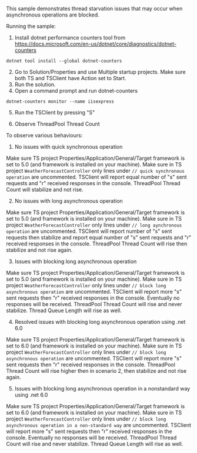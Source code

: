 This sample demonstrates thread starvation issues that may occur when asynchronous operations are blocked.

Running the sample:

1. Install dotnet performance counters tool from https://docs.microsoft.com/en-us/dotnet/core/diagnostics/dotnet-counters

```
dotnet tool install --global dotnet-counters
```

2. Go to Solution/Properties and use Multiple startup projects. Make sure both TS and TSClient have Action set to Start.
3. Run the solution.
4. Open a command prompt and run dotnet-counters

```
dotnet-counters monitor --name iisexpress
```

5. Run the TSClient by pressing "S"

6. Observe ThreadPool Thread Count

To observe various behaviours:

1. No issues with quick synchronous operation

Make sure TS project Properties/Application/General/Target framework is set to 5.0 (and framework is installed on your machine).
Make sure in TS project `WeatherForecastController` only lines under `// quick synchronous operation` are uncommented.
TSClient will report equal number of "s" sent requests and "r" received responses in the console.
ThreadPool Thread Count will stabilize and not rise.

2.  No issues with long asynchronous operation

Make sure TS project Properties/Application/General/Target framework is set to 5.0 (and framework is installed on your machine).
Make sure in TS project `WeatherForecastController` only lines under `// long aynchronous operation` are uncommented.
TSClient will report number of "s" sent requests then stabilize and report equal number of "s" sent requests and "r" received responses in the console.
ThreadPool Thread Count will rise then stabilize and not rise again.

3.  Issues with blocking long asynchronous operation

Make sure TS project Properties/Application/General/Target framework is set to 5.0 (and framework is installed on your machine).
Make sure in TS project `WeatherForecastController` only lines under `// block long asynchronous operation` are uncommented.
TSClient will report more "s" sent requests then "r" received responses in the console. Eventually no responses will be received.
ThreadPool Thread Count will rise and never stabilize. Thread Queue Length will rise as well.

4.  Resolved issues with blocking long asynchronous operation using .net 6.0

Make sure TS project Properties/Application/General/Target framework is set to 6.0 (and framework is installed on your machine).
Make sure in TS project `WeatherForecastController` only lines under `// block long asynchronous operation` are uncommented.
TSClient will report more "s" sent requests then "r" received responses in the console.
ThreadPool Thread Count will rise higher then in scenario 2, then stabilize and not rise again.

5.  Issues with blocking long asynchronous operation in a nonstandard way using .net 6.0

Make sure TS project Properties/Application/General/Target framework is set to 6.0 (and framework is installed on your machine).
Make sure in TS project `WeatherForecastController` only lines under `// block long asynchronous operation in a non-standard way` are uncommented.
TSClient will report more "s" sent requests then "r" received responses in the console. Eventually no responses will be received.
ThreadPool Thread Count will rise and never stabilize. Thread Queue Length will rise as well.
